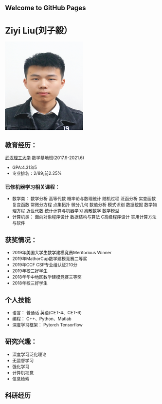 ## Welcome to GitHub Pages

# Ziyi Liu(刘子毅）

<img src="刘子毅.jpg" width=256 height=290 />

## 教育经历：
[武汉理工大学](http://www.whut.edu.cn/) 数学基地班(2017.9-2021.6)
- GPA:4.313/5
- 专业排名：2/89;前2.25%
### 已修机器学习相关课程：
- 数学类：
数学分析   高等代数   概率论与数理统计   随机过程   泛函分析   实变函数   复变函数   常微分方程   点集拓扑   微分几何   数值分析  模式识别   数据挖掘    数学物理方程   近世代数   统计计算与机器学习   离散数学   数学模型
- 计算机类： 
面向对象程序设计   数据结构与算法    C高级程序设计 实用计算方法与软件
## 获奖情况：
- 2019年美国大学生数学建模竞赛Meritorious Winner
- 2019年MathorCup数学建模竞赛二等奖
- 2019年CCF CSP专业组认证210分
- 2019年校三好学生
- 2018年华中地区数学建模竞赛三等奖
- 2018年校三好学生
## 个人技能
- 语言：
普通话   英语(CET-4、CET-6)
- 编程：
C++、Python、Matlab
- 深度学习框架：
Pytorch  Tensorflow
## 研究兴趣：
- 深度学习泛化理论
- 无监督学习
- 强化学习
- 计算机视觉
- 信息检索


## 科研经历





